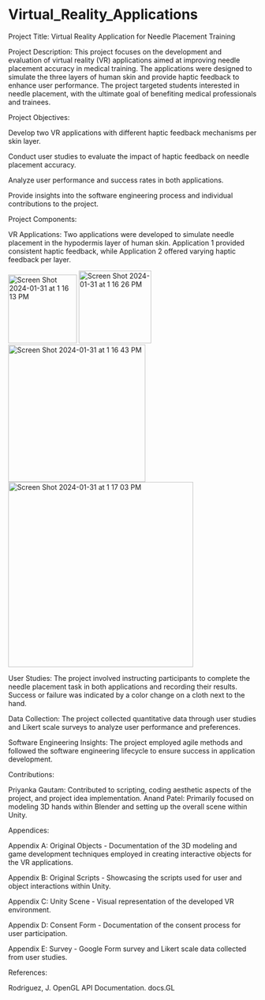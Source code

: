 # Virtual_Reality_Applications
Project Title: Virtual Reality Application for Needle Placement Training

Project Description:
This project focuses on the development and evaluation of virtual reality (VR) applications aimed at improving needle placement accuracy in medical training. The applications were designed to simulate the three layers of human skin and provide haptic feedback to enhance user performance. The project targeted students interested in needle placement, with the ultimate goal of benefiting medical professionals and trainees.

Project Objectives:

Develop two VR applications with different haptic feedback mechanisms per skin layer.

Conduct user studies to evaluate the impact of haptic feedback on needle placement accuracy.

Analyze user performance and success rates in both applications.

Provide insights into the software engineering process and individual contributions to the project.

Project Components:

VR Applications: Two applications were developed to simulate needle placement in the hypodermis layer of human skin. Application 1 provided consistent haptic feedback, while Application 2 offered varying haptic feedback per layer.

<img width="139" alt="Screen Shot 2024-01-31 at 1 16 13 PM" src="https://github.com/19priyanka/Virtual_Reality_Applications/assets/77873615/4552f71e-dab5-4545-9ca1-c5bfd07e0ba8">
<img width="147" alt="Screen Shot 2024-01-31 at 1 16 26 PM" src="https://github.com/19priyanka/Virtual_Reality_Applications/assets/77873615/1ff0b8b8-aeae-48bd-909f-3c103c73a34c"><img width="278" alt="Screen Shot 2024-01-31 at 1 16 43 PM" src="https://github.com/19priyanka/Virtual_Reality_Applications/assets/77873615/9fb52173-9e73-4a18-a108-977fb7a6f692">
<img width="375" alt="Screen Shot 2024-01-31 at 1 17 03 PM" src="https://github.com/19priyanka/Virtual_Reality_Applications/assets/77873615/8bca2039-9a37-4b05-b793-81baf94fa5ce">


User Studies: The project involved instructing participants to complete the needle placement task in both applications and recording their results. Success or failure was indicated by a color change on a cloth next to the hand.

Data Collection: The project collected quantitative data through user studies and Likert scale surveys to analyze user performance and preferences.

Software Engineering Insights: The project employed agile methods and followed the software engineering lifecycle to ensure success in application development.

Contributions:

Priyanka Gautam: Contributed to scripting, coding aesthetic aspects of the project, and project idea implementation.
Anand Patel: Primarily focused on modeling 3D hands within Blender and setting up the overall scene within Unity.

Appendices:

Appendix A: Original Objects - Documentation of the 3D modeling and game development techniques employed in creating interactive objects for the VR applications.

Appendix B: Original Scripts - Showcasing the scripts used for user and object interactions within Unity.

Appendix C: Unity Scene - Visual representation of the developed VR environment.

Appendix D: Consent Form - Documentation of the consent process for user participation.

Appendix E: Survey - Google Form survey and Likert scale data collected from user studies.

References:

Rodriguez, J. OpenGL API Documentation. docs.GL

